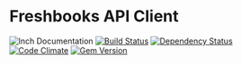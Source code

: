 # Freshbooks API Client

![Inch
Documentation](http://inch-ci.org/github/littlelines/freshbooks_client.svg?branch=master)
[![Build Status](http://img.shields.io/travis/littlelines/freshbooks_client.svg)](https://travis-ci.org/littlelines/freshbooks_client)
[![Dependency Status](http://img.shields.io/gemnasium/littlelines/freshbooks_client.svg)](https://gemnasium.com/littlelines/freshbooks_client)
[![Code Climate](http://img.shields.io/codeclimate/github/littlelines/freshbooks_client.svg)](https://codeclimate.com/github/littlelines/freshbooks_client)
[![Gem Version](http://img.shields.io/gem/v/freshbooks_client.svg)](https://rubygems.org/gems/freshbooks_client)
